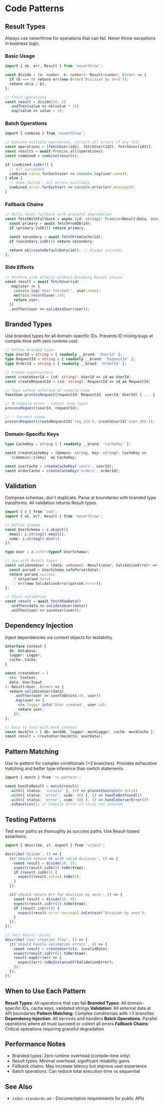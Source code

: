 # Code Patterns

## Result Types

Always use neverthrow for operations that can fail. Never throw exceptions in business logic.

### Basic Usage
```typescript
import { ok, err, Result } from 'neverthrow';

const divide = (a: number, b: number): Result<number, Error> => {
  if (b === 0) return err(new Error('Division by zero'));
  return ok(a / b);
};

// Chain operations
const result = divide(10, 2)
  .andThen(value => ok(value * 2))
  .map(value => value + 1);
```

### Batch Operations
```typescript
import { combine } from 'neverthrow';

// Execute multiple operations, collect all errors if any fail
const operations = [fetchUser(id1), fetchUser(id2), fetchUser(id3)];
const results = await Promise.all(operations);
const combined = combine(results);

if (combined.isOk()) {
  // All succeeded
  combined.value.forEach(user => console.log(user.name));
} else {
  // Some failed - all errors available
  combined.error.forEach(err => console.error(err.message));
}
```

### Fallback Chains
```typescript
// Multi-level fallback with graceful degradation
const fetchWithFallback = async (id: string): Promise<Result<Data, never>> => {
  const primary = await fetchFromDB(id);
  if (primary.isOk()) return primary;

  const secondary = await fetchFromCache(id);
  if (secondary.isOk()) return secondary;

  return ok(createDefaultData(id)); // Always succeeds
};
```

### Side Effects
```typescript
// Perform side effects without breaking Result chains
const result = await fetchUser(id)
  .map(user => {
    console.log('User fetched:', user.name);
    metrics.record(user.id);
    return user;
  })
  .andThen(user => validateUser(user));
```

## Branded Types

Use branded types for all domain-specific IDs. Prevents ID mixing bugs at compile-time with zero runtime cost.

```typescript
// Define branded types
type UserId = string & { readonly __brand: 'UserId' };
type RequestId = string & { readonly __brand: 'RequestId' };
type OrderId = string & { readonly __brand: 'OrderId' };

// Create constructors
const createUserId = (id: string): UserId => id as UserId;
const createRequestId = (id: string): RequestId => id as RequestId;

// Type safety enforced at compile-time
function processRequest(requestId: RequestId, userId: UserId) { ... }

// ❌ Compile error - cannot swap types
processRequest(userId, requestId);

// ✅ Correct usage
processRequest(createRequestId('req_123'), createUserId('user_456'));
```

### Domain-Specific Keys
```typescript
type CacheKey = string & { readonly __brand: 'CacheKey' };

const createCacheKey = (domain: string, key: string): CacheKey =>
  `${domain}:${key}` as CacheKey;

const userCache = createCacheKey('users', userId);
const orderCache = createCacheKey('orders', orderId);
```

## Validation

Compose schemas, don't duplicate. Parse at boundaries with branded type transforms. All validation returns Result types.

```typescript
import { z } from 'zod';
import { ok, err, Result } from 'neverthrow';

// Define schema
const UserSchema = z.object({
  email: z.string().email(),
  name: z.string().min(1),
});

type User = z.infer<typeof UserSchema>;

// Use with Result types
const validateUser = (data: unknown): Result<User, ValidationError> => {
  const parsed = UserSchema.safeParse(data);
  return parsed.success
    ? ok(parsed.data)
    : err(new ValidationError(parsed.error));
};

// Chain validation
const result = await fetchRawData()
  .andThen(data => validateUser(data))
  .andThen(user => saveUser(user));
```

## Dependency Injection

Inject dependencies via context objects for testability.

```typescript
interface Context {
  db: Database;
  logger: Logger;
  cache: Cache;
}

const createUser = (
  ctx: Context,
  data: UserInput
): Result<User, Error> => {
  return validateUser(data)
    .andThen(user => saveToDb(ctx.db, user))
    .map(user => {
      ctx.logger.info('User created', user.id);
      return user;
    });
};

// Easy to test with mock context
const mockCtx = { db: mockDb, logger: mockLogger, cache: mockCache };
const result = createUser(mockCtx, userData);
```

## Pattern Matching

Use ts-pattern for complex conditionals (>3 branches). Provides exhaustive matching and better type inference than switch statements.

```typescript
import { match } from 'ts-pattern';

const handleResult = match(result)
  .with({ status: 'success' }, (r) => processSuccess(r.data))
  .with({ status: 'error', code: 404 }, () => handleNotFound())
  .with({ status: 'error', code: 500 }, () => handleServerError())
  .exhaustive(); // Compile error if cases not covered
```

## Testing Patterns

Test error paths as thoroughly as success paths. Use Result-based assertions.

```typescript
import { describe, it, expect } from 'vitest';

describe('divide', () => {
  it('should return Ok with valid division', () => {
    const result = divide(10, 2);
    expect(result.isOk()).toBe(true);
    if (result.isOk()) {
      expect(result.value).toBe(5);
    }
  });

  it('should return Err for division by zero', () => {
    const result = divide(10, 0);
    expect(result.isErr()).toBe(true);
    if (result.isErr()) {
      expect(result.error.message).toContain('Division by zero');
    }
  });
});

// Test Result chains
describe('user creation flow', () => {
  it('should handle validation errors', () => {
    const result = createUser(ctx, invalidData);
    expect(result.isErr()).toBe(true);
    result.mapErr(err => {
      expect(err).toBeInstanceOf(ValidationError);
    });
  });
});
```

## When to Use Each Pattern

**Result Types**: All operations that can fail
**Branded Types**: All domain-specific IDs, cache keys, validated strings
**Validation**: All external data at API boundaries
**Pattern Matching**: Complex conditionals with >3 branches
**Dependency Injection**: All services and handlers
**Batch Operations**: Parallel operations where all must succeed or collect all errors
**Fallback Chains**: Critical operations requiring graceful degradation

## Performance Notes

- Branded types: Zero runtime overhead (compile-time only)
- Result types: Minimal overhead, significant reliability gains
- Fallback chains: May increase latency but improve user experience
- Batch operations: Can reduce total execution time vs sequential

## See Also

- `tsdoc-standards.md` - Documentation requirements for public APIs
